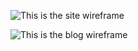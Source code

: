 ![This is the site wireframe](wireframe-index.png)

![This is the blog wireframe](wireframe-blog-index.png)